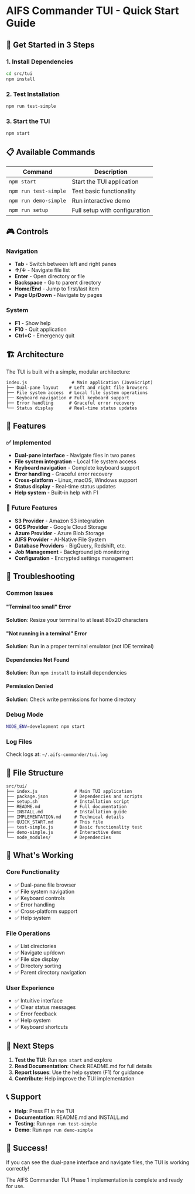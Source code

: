 # AIFS Commander TUI - Quick Start Guide

## 🚀 Get Started in 3 Steps

### 1. Install Dependencies
```bash
cd src/tui
npm install
```

### 2. Test Installation
```bash
npm run test-simple
```

### 3. Start the TUI
```bash
npm start
```

## 📋 Available Commands

| Command | Description |
|---------|-------------|
| `npm start` | Start the TUI application |
| `npm run test-simple` | Test basic functionality |
| `npm run demo-simple` | Run interactive demo |
| `npm run setup` | Full setup with configuration |

## 🎮 Controls

### Navigation
- **Tab** - Switch between left and right panes
- **↑/↓** - Navigate file list
- **Enter** - Open directory or file
- **Backspace** - Go to parent directory
- **Home/End** - Jump to first/last item
- **Page Up/Down** - Navigate by pages

### System
- **F1** - Show help
- **F10** - Quit application
- **Ctrl+C** - Emergency quit

## 🏗️ Architecture

The TUI is built with a simple, modular architecture:

```
index.js                 # Main application (JavaScript)
├── Dual-pane layout    # Left and right file browsers
├── File system access  # Local file system operations
├── Keyboard navigation # Full keyboard support
├── Error handling      # Graceful error recovery
└── Status display      # Real-time status updates
```

## 🔧 Features

### ✅ Implemented
- **Dual-pane interface** - Navigate files in two panes
- **File system integration** - Local file system access
- **Keyboard navigation** - Complete keyboard support
- **Error handling** - Graceful error recovery
- **Cross-platform** - Linux, macOS, Windows support
- **Status display** - Real-time status updates
- **Help system** - Built-in help with F1

### 🚧 Future Features
- **S3 Provider** - Amazon S3 integration
- **GCS Provider** - Google Cloud Storage
- **Azure Provider** - Azure Blob Storage
- **AIFS Provider** - AI-Native File System
- **Database Providers** - BigQuery, Redshift, etc.
- **Job Management** - Background job monitoring
- **Configuration** - Encrypted settings management

## 🐛 Troubleshooting

### Common Issues

#### "Terminal too small" Error
**Solution**: Resize your terminal to at least 80x20 characters

#### "Not running in a terminal" Error
**Solution**: Run in a proper terminal emulator (not IDE terminal)

#### Dependencies Not Found
**Solution**: Run `npm install` to install dependencies

#### Permission Denied
**Solution**: Check write permissions for home directory

### Debug Mode
```bash
NODE_ENV=development npm start
```

### Log Files
Check logs at: `~/.aifs-commander/tui.log`

## 📁 File Structure

```
src/tui/
├── index.js              # Main TUI application
├── package.json          # Dependencies and scripts
├── setup.sh              # Installation script
├── README.md             # Full documentation
├── INSTALL.md            # Installation guide
├── IMPLEMENTATION.md     # Technical details
├── QUICK_START.md        # This file
├── test-simple.js        # Basic functionality test
├── demo-simple.js        # Interactive demo
└── node_modules/         # Dependencies
```

## 🎯 What's Working

### Core Functionality
- ✅ Dual-pane file browser
- ✅ File system navigation
- ✅ Keyboard controls
- ✅ Error handling
- ✅ Cross-platform support
- ✅ Help system

### File Operations
- ✅ List directories
- ✅ Navigate up/down
- ✅ File size display
- ✅ Directory sorting
- ✅ Parent directory navigation

### User Experience
- ✅ Intuitive interface
- ✅ Clear status messages
- ✅ Error feedback
- ✅ Help system
- ✅ Keyboard shortcuts

## 🚀 Next Steps

1. **Test the TUI**: Run `npm start` and explore
2. **Read Documentation**: Check README.md for full details
3. **Report Issues**: Use the help system (F1) for guidance
4. **Contribute**: Help improve the TUI implementation

## 📞 Support

- **Help**: Press F1 in the TUI
- **Documentation**: README.md and INSTALL.md
- **Testing**: Run `npm run test-simple`
- **Demo**: Run `npm run demo-simple`

## 🎉 Success!

If you can see the dual-pane interface and navigate files, the TUI is working correctly!

The AIFS Commander TUI Phase 1 implementation is complete and ready for use.
